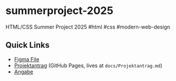 # summerproject-2025

HTML/CSS Summer Project 2025 #html #css #modern-web-design

## Quick Links

* [Figma File](https://www.figma.com/design/hmDD1XXnwGYYxYCjo0U45Q/Summer-Project-2025)
* [Projektantrag](https://benjaminderprogrammierer.github.io/summerproject-2025/Projektantrag/) (GitHub Pages, lives at `docs/Projektantrag.md`)
* [Angabe](https://benjaminderprogrammierer.github.io/summerproject-2025/Projektantrag/1JHG-MEDTWT_Sommerprojekt_2425.pdf)
